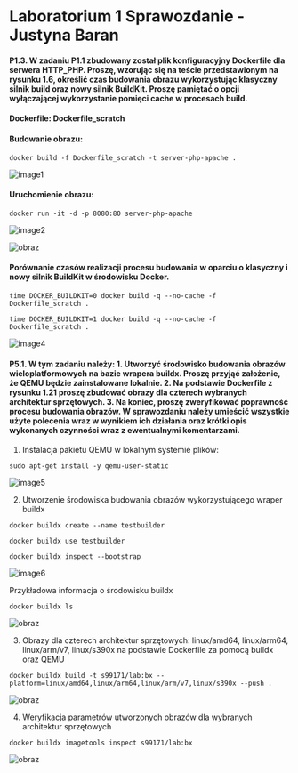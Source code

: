# Laboratorium 1 Sprawozdanie - Justyna Baran
#### P1.3. W zadaniu P1.1 zbudowany został plik konfiguracyjny Dockerfile dla serwera HTTP_PHP. Proszę, wzorując się na teście przedstawionym na rysunku 1.6, określić czas budowania obrazu wykorzystując klasyczny silnik build oraz nowy silnik BuildKit. Proszę pamiętać o opcji wyłączającej wykorzystanie pomięci cache w procesach build.

#### Dockerfile: Dockerfile_scratch
#### Budowanie obrazu:

`docker build -f Dockerfile_scratch -t server-php-apache .`

![image1](https://user-images.githubusercontent.com/105118113/169270683-2b48b76b-e684-47fa-8eaa-1a02ea7dbad9.JPG)

#### Uruchomienie obrazu:

`docker run -it -d -p 8080:80 server-php-apache`

![image2](https://user-images.githubusercontent.com/105118113/169271246-27f49fcf-7ed7-4e92-acd6-cc06cc45e83d.JPG)

![obraz](https://user-images.githubusercontent.com/105118113/169293365-aa1ea039-0f74-4ee5-9e09-640f9e8fcb5c.png)

#### Porównanie czasów realizacji procesu budowania w oparciu o klasyczny i nowy silnik BuildKit w środowisku Docker.

`time DOCKER_BUILDKIT=0 docker build -q --no-cache -f Dockerfile_scratch .`

`time DOCKER_BUILDKIT=1 docker build -q --no-cache -f Dockerfile_scratch .`

![image4](https://user-images.githubusercontent.com/105118113/169272425-4976991c-2606-4290-a77a-d7226e4cc4ea.JPG)

#### P5.1. W tym zadaniu należy: 1. Utworzyć środowisko budowania obrazów wieloplatformowych na bazie wrapera buildx. Proszę przyjąć założenie, że QEMU będzie zainstalowane lokalnie. 2. Na podstawie Dockerfile z rysunku 1.21 proszę zbudować obrazy dla czterech wybranych architektur sprzętowych. 3. Na koniec, proszę zweryfikować poprawność procesu budowania obrazów. W sprawozdaniu należy umieścić wszystkie użyte polecenia wraz w wynikiem ich działania oraz krótki opis wykonanych czynności wraz z ewentualnymi komentarzami.

1. Instalacja pakietu QEMU w lokalnym systemie plików:

`sudo apt-get install -y qemu-user-static`

![image5](https://user-images.githubusercontent.com/105118113/169279860-018aa83d-4a69-43dd-a67f-637cd0efe110.JPG)

2. Utworzenie środowiska budowania obrazów wykorzystującego wraper buildx

`docker buildx create --name testbuilder`

`docker buildx use testbuilder`

`docker buildx inspect --bootstrap`

![image6](https://user-images.githubusercontent.com/105118113/169280544-4a5065be-1834-4704-acbd-955eb4064b0f.JPG)

Przykładowa informacja o środowisku buildx

`docker buildx ls`

![obraz](https://user-images.githubusercontent.com/105118113/169280726-b1c03404-c8c1-4402-a807-3d5af8905391.png)

3. Obrazy dla czterech architektur sprzętowych: linux/amd64, linux/arm64, linux/arm/v7, linux/s390x na podstawie Dockerfile za pomocą buildx oraz QEMU

`docker buildx build -t s99171/lab:bx --platform=linux/amd64,linux/arm64,linux/arm/v7,linux/s390x --push .`

![obraz](https://user-images.githubusercontent.com/105118113/169281364-6a68e801-59c5-4a54-979a-dd1834a7f02c.png)

4. Weryfikacja parametrów utworzonych obrazów dla wybranych architektur sprzętowych

`docker buildx imagetools inspect s99171/lab:bx`

![obraz](https://user-images.githubusercontent.com/105118113/169281519-9b1bb3ae-d325-4591-98bc-c91dc79e973d.png)





